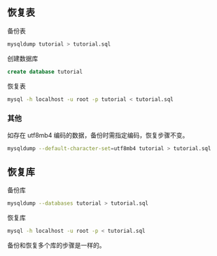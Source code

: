 ## 恢复表

备份表

```sh
mysqldump tutorial > tutorial.sql
```

创建数据库

```sql
create database tutorial
```

恢复表

```sh
mysql -h localhost -u root -p tutorial < tutorial.sql
```

### 其他

如存在 utf8mb4 编码的数据，备份时需指定编码，恢复步骤不变。

```sh
mysqldump --default-character-set=utf8mb4 tutorial > tutorial.sql
```

## 恢复库

备份库

```sh
mysqldump --databases tutorial > tutorial.sql
```

恢复库

```sh
mysql -h localhost -u root -p < tutorial.sql
```

备份和恢复多个库的步骤是一样的。
